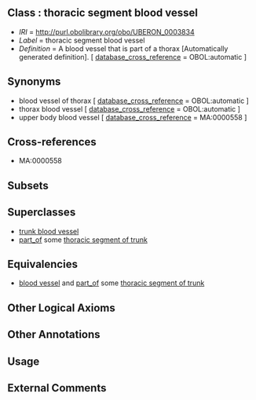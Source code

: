 
## Class : thoracic segment blood vessel

 * *IRI* = http://purl.obolibrary.org/obo/UBERON_0003834
 * *Label* = thoracic segment blood vessel
 * *Definition* = A blood vessel that is part of a thorax [Automatically generated definition]. [ [database_cross_reference](../../ef/oboInOwl#hasDbXref.md) = OBOL:automatic ]

## Synonyms

 * blood vessel of thorax [ [database_cross_reference](../../ef/oboInOwl#hasDbXref.md) = OBOL:automatic ]
 * thorax blood vessel [ [database_cross_reference](../../ef/oboInOwl#hasDbXref.md) = OBOL:automatic ]
 * upper body blood vessel [ [database_cross_reference](../../ef/oboInOwl#hasDbXref.md) = MA:0000558 ]

## Cross-references

 * MA:0000558

## Subsets


## Superclasses

 * [trunk blood vessel](../../UBERON/13/UBERON_0003513.md)
 * [part_of](../../BFO/50/BFO_0000050.md) some [thoracic segment of trunk](../../UBERON/15/UBERON_0000915.md)

## Equivalencies

 * [blood vessel](../../UBERON/81/UBERON_0001981.md) and [part_of](../../BFO/50/BFO_0000050.md) some [thoracic segment of trunk](../../UBERON/15/UBERON_0000915.md)

## Other Logical Axioms


## Other Annotations


## Usage


## External Comments

